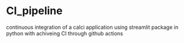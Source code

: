 # CI_pipeline
continuous integration of a calci application using streamlit package in python with achiveing CI through github actions

